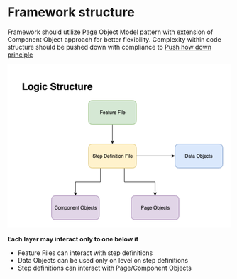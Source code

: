 # Framework structure

Framework should utilize Page Object Model pattern with extension of Component Object approach for better flexibility. Complexity within code structure should be pushed down with compliance to [Push how down principle](https://markoh.co.uk/posts/cucumber-best-practices-push-how-down) 

![Structure](../Assets/logicStructure.png)

**Each layer may interact only to one below it**
- Feature Files can interact with step definitions
- Data Objects can be used only on level on step definitions
- Step definitions can interact with Page/Component Objects

